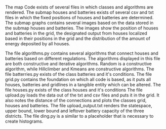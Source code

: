 The map Code exists of several files in which classes and algorithms are rendered. The submap houses and batteries exists of several csv and txt files in which the fixed positions of houses and batteries are determined. The submap graphs contains several images based on the data stored in the submap houses and batteries. The images show the position of houses and batteries in the grid, the designated output from houses localized based in their positions in the grid and the distribution of the amount of energy deposited by all houses.

The file algorithms.py contains several algorithms that connect houses and batteries based on different regulations. The algorithms displayed in this file are both constructive and iterative algorithms. Random is a constructive algorithm, while Hillclimber and Kmeans are constructive algorithms. The file batterries.py exists of the class batteries and it's conditions. The file grid.py contains the foundation on which all code is based, as it puts all houses, batteries and gridlines in a tangible entity which can be altered. The file houses.py exists of the class houses and it's conditions The file upload.py loads the data out of the txt and csv files and puts it in the grid. It also notes the distance of the connections and plots the classes grid, houses and batteries. The file upload_output.txt renders the statespace, upper bound, lower bound and leftover battery capacity of the three districts. The file ding.py is a similar to a placeholder that is necessary to create histograms. 
